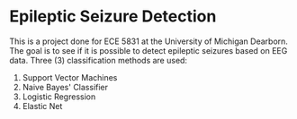 # Epileptic Seizure Detection

This is a project done for ECE 5831 at the University of Michigan Dearborn. The goal is to see if it is possible to detect epileptic seizures based on EEG data. Three (3) classification methods are used:
1. Support Vector Machines
2. Naive Bayes' Classifier
3. Logistic Regression
4. Elastic Net